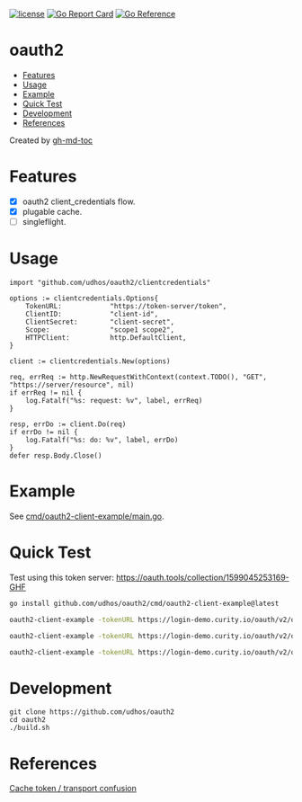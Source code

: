 [![license](http://img.shields.io/badge/license-MIT-blue.svg)](https://github.com/udhos/oauth2/blob/main/LICENSE)
[![Go Report Card](https://goreportcard.com/badge/github.com/udhos/oauth2)](https://goreportcard.com/report/github.com/udhos/oauth2)
[![Go Reference](https://pkg.go.dev/badge/github.com/udhos/oauth2.svg)](https://pkg.go.dev/github.com/udhos/oauth2)

# oauth2

* [Features](#features)
* [Usage](#usage)
* [Example](#example)
* [Quick Test](#quick-test)
* [Development](#development)
* [References](#references)

Created by [gh-md-toc](https://github.com/ekalinin/github-markdown-toc.go)

# Features

- [X] oauth2 client_credentials flow.
- [X] plugable cache.
- [ ] singleflight.

# Usage

```golang
import "github.com/udhos/oauth2/clientcredentials"

options := clientcredentials.Options{
    TokenURL:            "https://token-server/token",
    ClientID:            "client-id",
    ClientSecret:        "client-secret",
    Scope:               "scope1 scope2",
    HTTPClient:          http.DefaultClient,
}

client := clientcredentials.New(options)

req, errReq := http.NewRequestWithContext(context.TODO(), "GET", "https://server/resource", nil)
if errReq != nil {
    log.Fatalf("%s: request: %v", label, errReq)
}

resp, errDo := client.Do(req)
if errDo != nil {
    log.Fatalf("%s: do: %v", label, errDo)
}
defer resp.Body.Close()
```

# Example

See [cmd/oauth2-client-example/main.go](cmd/oauth2-client-example/main.go).

# Quick Test

Test using this token server: https://oauth.tools/collection/1599045253169-GHF

```bash
go install github.com/udhos/oauth2/cmd/oauth2-client-example@latest

oauth2-client-example -tokenURL https://login-demo.curity.io/oauth/v2/oauth-token -clientID demo-backend-client -clientSecret MJlO3binatD9jk1

oauth2-client-example -tokenURL https://login-demo.curity.io/oauth/v2/oauth-token -clientID demo-backend-client -clientSecret MJlO3binatD9jk1 -cache file:/tmp/cache

oauth2-client-example -tokenURL https://login-demo.curity.io/oauth/v2/oauth-token -clientID demo-backend-client -clientSecret MJlO3binatD9jk1 -cache error
```

# Development

```
git clone https://github.com/udhos/oauth2
cd oauth2
./build.sh
```

# References

[Cache token / transport confusion](https://github.com/golang/oauth2/issues/84)
